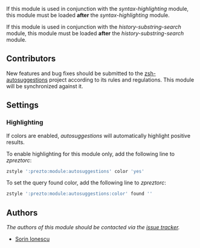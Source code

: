 If this module is used in conjunction with the *syntax-highlighting* module,
this module must be loaded **after** the *syntax-highlighting* module.

If this module is used in conjunction with the *history-substring-search*
module, this module must be loaded **after** the *history-substring-search*
module.

Contributors
------------

New features and bug fixes should be submitted to the [zsh-autosuggestions][1]
project according to its rules and regulations. This module will be synchronized
against it.

Settings
--------

### Highlighting

If colors are enabled, *autosuggestions* will automatically highlight
positive results.

To enable highlighting for this module only, add the following line to
*zpreztorc*:

```sh
zstyle ':prezto:module:autosuggestions' color 'yes'
```

To set the query found color, add the following line to *zpreztorc*:

```sh
zstyle ':prezto:module:autosuggestions:color' found ''
```

Authors
-------

*The authors of this module should be contacted via the [issue tracker][3].*

  - [Sorin Ionescu](https://github.com/sorin-ionescu)

[1]: https://github.com/tarruda/zsh-autosuggestions
[2]: http://fishshell.com
[3]: https://github.com/sorin-ionescu/prezto/issues
